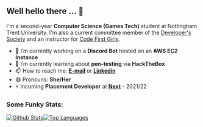 ## Well hello there ... 👋
I'm a second-year **Computer Science (Games Tech)** student at Nottingham Trent University. I'm also a current committee member of the [Developer's Society](https://github.com/NTUDevSoc) and an instructor for [Code First Girls](https://codefirstgirls.org.uk/).

- 🔭 I’m currently working on a **Discord Bot** hosted on an **AWS EC2 Instance**
- 🌱 I’m currently learning about **pen-testing** via **HackTheBox**
- 📫 How to reach me: [**E-mail**](mailto:hannah.ashna.jacob@gmail.com) or [**Linkedin**](https://www.linkedin.com/in/hannah-ashna-jacob/)
- 😄 Pronouns: **She/Her**
- ⚡ Incoming **Placement Developer** at [**Next**](https://www.next.co.uk/) - 2021/22
 
### Some Funky Stats:
[![Github Stats](https://github-readme-stats.vercel.app/api?username=hannah-ashna&show_icons=true&count_private=true&custom_title=Github%20Stats&line_height=24)](https://github.com/anuraghazra/github-readme-stats)[![Top Languages](https://github-readme-stats.vercel.app/api/top-langs/?username=hannah-ashna&show_icons=true&langs_count=8&layout=compact&custom_title=Top%20Languages)](https://github.com/anuraghazra/github-readme-stats)


<!--
**Hannah-Ashna/Hannah-Ashna** is a ✨ _special_ ✨ repository because its `README.md` (this file) appears on your GitHub profile.
Here are some ideas to get you started:
- 👯 I’m looking to collaborate on ...
- 🤔 I’m looking for help with ...
-  Fun fact:
-->

